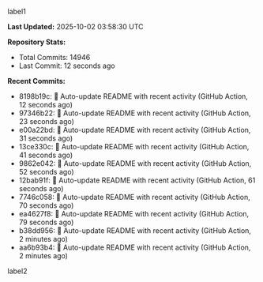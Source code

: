 
label1 
<!-- ACTIVITY_START -->
**Last Updated:** 2025-10-02 03:58:30 UTC

**Repository Stats:**
- Total Commits: 14946
- Last Commit: 12 seconds ago

**Recent Commits:**
- 8198b19c: 🤖 Auto-update README with recent activity (GitHub Action, 12 seconds ago)
- 97346b22: 🤖 Auto-update README with recent activity (GitHub Action, 23 seconds ago)
- e00a22bd: 🤖 Auto-update README with recent activity (GitHub Action, 31 seconds ago)
- 13ce330c: 🤖 Auto-update README with recent activity (GitHub Action, 41 seconds ago)
- 9862e042: 🤖 Auto-update README with recent activity (GitHub Action, 52 seconds ago)
- 12bab91f: 🤖 Auto-update README with recent activity (GitHub Action, 61 seconds ago)
- 7746c058: 🤖 Auto-update README with recent activity (GitHub Action, 70 seconds ago)
- ea4627f8: 🤖 Auto-update README with recent activity (GitHub Action, 79 seconds ago)
- b38dd956: 🤖 Auto-update README with recent activity (GitHub Action, 2 minutes ago)
- aa6b93b4: 🤖 Auto-update README with recent activity (GitHub Action, 2 minutes ago)
<!-- ACTIVITY_END -->

label2
